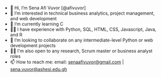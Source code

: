 - 👋 Hi, I’m Sena Afi Vuvor [@afivuvor]
- 👀 I’m interested in technical business analytics, project management, and web development 
- 🌱 I’m currently learning C
- 🤝🏿 I have experience with Python, SQL, HTML, CSS, Javascript, Java, and R 
- 💞️ I’m looking to collaborate on any intermediate-level Python or web development projects
- 👊🏿 I'm also open to any research, Scrum master or business analyst roles 
- 📫 How to reach me: email: senaafivuvor@gmail.com | sena.vuvor@ashesi.edu.gh
